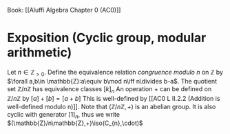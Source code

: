 Book: [[Aluffi Algebra Chapter 0 (AC0)]]
# Exposition (Cyclic group, modular arithmetic)
Let $n\in \mathbb{Z}_{>0}$.
Define the equivalence relation *congruence modulo $n$* on $\mathbb{Z}$ by $\forall a,b\in \mathbb{Z}:a\equiv b\mod n\iff n\divides b-a$.
The quotient set $\mathbb{Z}/n\mathbb{Z}$ has equivalence classes $[k]_{n}$
An operation $+$ can be defined on $\mathbb{Z}/n\mathbb{Z}$ by $[a]+[b]=[a+b]$
This is well-defined by [[AC0 L II.2.2 (Addition is well-defined modulo n)]].
Note that $(\mathbb{Z}/n\mathbb{Z},+)$ is an abelian group.
It is also cyclic with generator $[1]_{n}$, thus we write $(\mathbb{Z}/n\mathbb{Z},+)\iso(C_{n},\cdot)$
